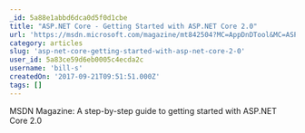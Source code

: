 ```yaml
---
_id: 5a88e1abbd6dca0d5f0d1cbe
title: "ASP.NET Core - Getting Started with ASP.NET Core 2.0"
url: 'https://msdn.microsoft.com/magazine/mt842504?MC=AppDnDTool&MC=ASPNET&MC=Testing&MC=MSAzure&MC=DevOps'
category: articles
slug: 'asp-net-core-getting-started-with-asp-net-core-2-0'
user_id: 5a83ce59d6eb0005c4ecda2c
username: 'bill-s'
createdOn: '2017-09-21T09:51:51.000Z'
tags: []
---
```


MSDN Magazine: A step-by-step guide to getting started with ASP.NET Core 2.0
